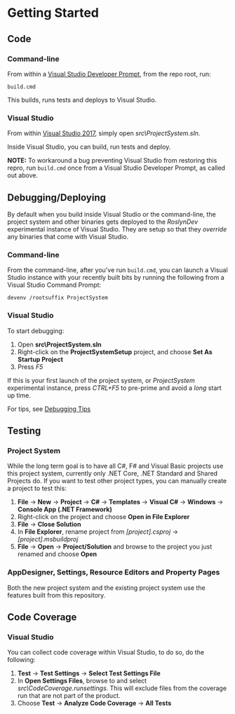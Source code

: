# Getting Started

## Code

### Command-line

From within a [Visual Studio Developer Prompt](https://msdn.microsoft.com/en-us/library/ms229859(v=vs.150).aspx), from the repo root, run:

```
build.cmd
```

This builds, runs tests and deploys to Visual Studio.

### Visual Studio
From within [Visual Studio 2017](https://www.visualstudio.com/downloads/), simply open _src\ProjectSystem.sln_.

Inside Visual Studio, you can build, run tests and deploy.

__NOTE:__ To workaround a bug preventing Visual Studio from restoring this repro, run `build.cmd` once from a Visual Studio Developer Prompt, as called out above.


## Debugging/Deploying

By default when you build inside Visual Studio or the command-line, the project system and other binaries gets deployed to the _RoslynDev_ experimental instance of Visual Studio. They are setup so that they _override_ any binaries that come with Visual Studio.

### Command-line

From the command-line, after you've run `build.cmd`, you can launch a Visual Studio instance with your recently built bits by running the following from a Visual Studio Command Prompt:

```
devenv /rootsuffix ProjectSystem
```

### Visual Studio

To start debugging:

1. Open __src\ProjectSystem.sln__
2. Right-click on the __ProjectSystemSetup__ project, and choose __Set As Startup Project__
3. Press _F5_

If this is your first launch of the project system, or _ProjectSystem_ experimental instance, press _CTRL+F5_ to pre-prime and avoid a _long_ start up time.

For tips, see [Debugging Tips](debugging-tips.md)

## Testing 

### Project System
While the long term goal is to have all C#, F# and Visual Basic projects use this project system, currently only .NET Core, .NET Standard and Shared Projects do. If you want to test other project types, you can manually create a project to test this:

1. __File__ -> __New__ -> __Project__ -> __C#__ -> __Templates__ -> __Visual C#__ -> __Windows__ -> __Console App (.NET Framework)__
2. Right-click on the project and choose __Open in File Explorer__
3. __File__ -> __Close Solution__
4. In __File Explorer__, rename project from _[project].csproj_ -> _[project].msbuildproj_
5. __File__ -> __Open__ -> __Project/Solution__ and browse to the project you just renamed and choose __Open__

### AppDesigner, Settings, Resource Editors and Property Pages
Both the new project system and the existing project system use the features built from this repository.

## Code Coverage

### Visual Studio

You can collect code coverage within Visual Studio, to do so, do the following:

1. __Test__ -> __Test Settings__ -> __Select Test Settings File__
2. In __Open Settings Files__, browse to and select _src\CodeCoverage.runsettings_. This will exclude files from the coverage run that are not part of the product.
3. Choose __Test__ -> __Analyze Code Coverage__ -> __All Tests__

